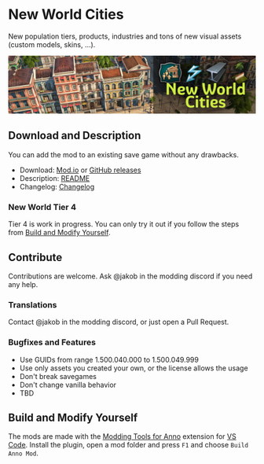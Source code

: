 # New World Cities

New population tiers, products, industries and tons of new visual assets (custom models, skins, ...).

![](./doc/nw-cities.jpg)

## Download and Description

You can add the mod to an existing save game without any drawbacks.

- Download: [Mod.io](https://mod.io/g/anno-1800/m/jakob-new-world-cities) or [GitHub releases](https://github.com/anno-mods/new-world-cities/releases)
- Description: [README](./mods/addon-new-world-cities/README.md)
- Changelog: [Changelog](./mods/addon-new-world-cities/README.md#changes)

### New World Tier 4

Tier 4 is work in progress. You can only try it out if you follow the steps from [Build and Modify Yourself](#build-and-modify-yourself).

## Contribute

Contributions are welcome.
Ask @jakob in the modding discord if you need any help.

### Translations

Contact @jakob in the modding discord, or just open a Pull Request.

### Bugfixes and Features

- Use GUIDs from range 1.500.040.000 to	1.500.049.999
- Use only assets you created your own, or the license allows the usage
- Don't break savegames
- Don't change vanilla behavior
- TBD

## Build and Modify Yourself

The mods are made with the [Modding Tools for Anno](https://marketplace.visualstudio.com/items?itemName=JakobHarder.anno-modding-tools) extension for [VS Code](https://code.visualstudio.com/).
Install the plugin, open a mod folder and press `F1` and choose `Build Anno Mod`.
